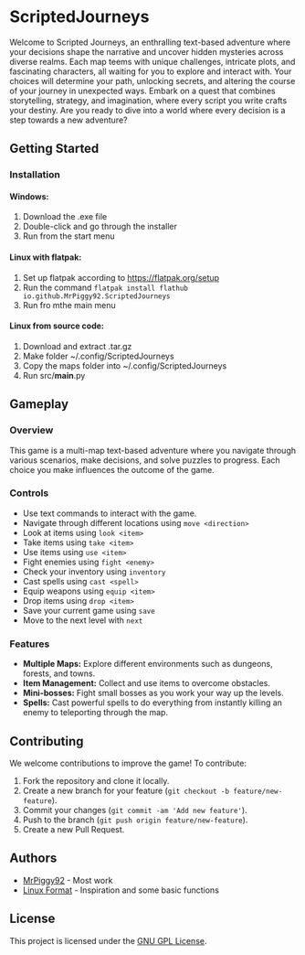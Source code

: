 # ScriptedJourneys

Welcome to Scripted Journeys, an enthralling text-based adventure where your decisions shape the narrative and uncover hidden mysteries across diverse realms. Each map teems with unique challenges, intricate plots, and fascinating characters, all waiting for you to explore and interact with. Your choices will determine your path, unlocking secrets, and altering the course of your journey in unexpected ways. Embark on a quest that combines storytelling, strategy, and imagination, where every script you write crafts your destiny. Are you ready to dive into a world where every decision is a step towards a new adventure?

## Getting Started

### Installation
#### Windows:
 1. Download the .exe file
 2. Double-click and go through the installer
 3. Run from the start menu
#### Linux with flatpak:
 1. Set up flatpak according to https://flatpak.org/setup
 2. Run the command `flatpak install flathub io.github.MrPiggy92.ScriptedJourneys`
 3. Run fro mthe main menu
#### Linux from source code:
 1. Download and extract .tar.gz
 2. Make folder ~/.config/ScriptedJourneys
 3. Copy the maps folder into ~/.config/ScriptedJourneys
 4. Run src/__main__.py
## Gameplay

### Overview
This game is a multi-map text-based adventure where you navigate through various scenarios, make decisions, and solve puzzles to progress. Each choice you make influences the outcome of the game.

### Controls
- Use text commands to interact with the game.
- Navigate through different locations using `move <direction>`
- Look at items using `look <item>`
- Take items using `take <item>`
- Use items using `use <item>`
- Fight enemies using `fight <enemy>`
- Check your inventory using `inventory`
- Cast spells using `cast <spell>`
- Equip weapons using `equip <item>`
- Drop items using `drop <item>`
- Save your current game using `save`
- Move to the next level with `next`

### Features
- **Multiple Maps:** Explore different environments such as dungeons, forests, and towns.
- **Item Management:** Collect and use items to overcome obstacles.
- **Mini-bosses:** Fight small bosses as you work your way up the levels.
- **Spells:** Cast powerful spells to do everything from instantly killing an enemy to teleporting through the map.

## Contributing

We welcome contributions to improve the game! To contribute:
1. Fork the repository and clone it locally.
2. Create a new branch for your feature (`git checkout -b feature/new-feature`).
3. Commit your changes (`git commit -am 'Add new feature'`).
4. Push to the branch (`git push origin feature/new-feature`).
5. Create a new Pull Request.

## Authors

- [MrPiggy92](https://github.com/MrPiggy92) - Most work
- [Linux Format](https://linuxformat.com) - Inspiration and some basic functions

## License

This project is licensed under the [GNU GPL License](LICENSE).
